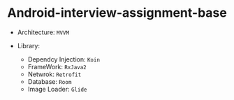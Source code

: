 # Android-interview-assignment-base

- Architecture: `MVVM`

- Library: 
  - Dependcy Injection: `Koin`
  - FrameWork: `RxJava2`
  - Netwrok: `Retrofit`
  - Database: `Room`
  - Image Loader: `Glide`

